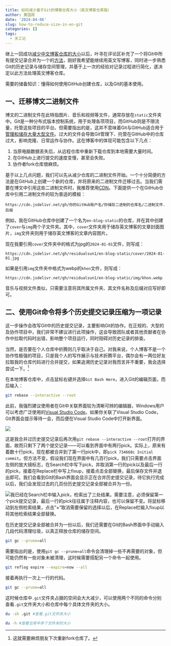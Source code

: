 ```yaml
---
title: 如何减少基于Git的博客仓库大小（英文博客仓库版）
author: 黄国政
date: '2024-04-06'
slug: how-to-reduce-size-in-en-git
categories: []
tags:
  - 天工记
---
```


<!--more-->

继上一回成功[减少中文博客仓库的大小](https://guozheng.rbind.io/posts/2024/03/how-to-reduce-size-in-git/)以后，叶寻在评论区补充了一个将Git中所有提交记录合并为一个的[方法](https://github.com/residualsun1/Residualsun/discussions/46#discussioncomment-8882040)，刚好我希望能继续用英文写博客，同时进一步熟悉Git的历史记录与储存空间管理，并基于上一次的经验对记录过程进行简化，遂决定以此方法处理英文博客仓库。

需要的储备知识：懂得如何使用GitHub创建仓库，以及Git的基本使用。

## 一、迁移博文二进制文件

博文的二进制文件在此特指图片、音乐和视频等文件，通常存放在`static`文件夹中。Git是一种分布式版本控制系统，用于处理各项项目，而GitHub则是不限流量，托管这些项目的平台。但需要指出的是，这并不意味着Git与GitHub适合用于[管理和储存大量大型文件](https://docs.github.com/en/repositories/working-with-files/managing-large-files/about-large-files-on-github)。过大的文件会导致Git管理下、托管在GitHub中的仓库过大，影响克隆、日常运作与协作。这在博客中的体现可能包含以下几点：

1. 当原电脑数据丢失后，从远程仓库中重新下载仓库到本地需要大量时间。
2. 在GitHub上进行提交的速度变慢，甚至会失败。
3. 协作者fork仓库很麻烦。

基于以上几点问题，我们可以先从减少仓库的二进制文件开始。一个十分简便的方法是在GitHub上创建一个新的仓库，并将原来的二进制文件迁移过去。当我们需要在博文中引用这些二进制文件时，我推荐使用[CDN](https://www.jsdelivr.com/)。下面提供一个在GitHub仓库中引用二进制文件的较为普适的模板：

```
https://cdn.jsdelivr.net/gh/你的GitHub账户名/你储存二进制的仓库名/二进制文件.后缀
```

例如，我在GitHub仓库中创建了一个名为`en-blog-static`的仓库，并在其中创建了`cover`与`img`两个子文件夹。其中，`cover`文件夹用于储存英文博客的文章封面图片，`img`文件夹则用于储存英文博客的文章内容图片。

现在我要引用`cover`文件夹中的格式为jpg的`2024-01-01`文件，则写成：

```
https://cdn.jsdelivr.net/gh/residualsun1/en-blog-static/cover/2024-01-01.jpg
```

如果是引用`img`文件夹中格式为webp的`khon`文件，则写成：

```
https://cdn.jsdelivr.net/gh/residualsun1/en-blog-static/img/khon.webp
```

音乐与视频文件类似，只需要注意将其所属文件夹、其文件名称及后缀对应写好即可。

## 二、使用Git命令将多个历史提交记录压缩为一项记录

这一步操作会改写Git中的历史提交记录，主要影响Git的协作。在正规的、大型的及协作项目中，我们非常不建议进行此项操作，这会导致团队或者其他贡献者在协作中拉取代码时出错，影响整个项目运行，同时阻碍对历史记录的排查。

当然，是否要在个人仓库中折腾则几乎取决于自己。对我来说，个人博客不是一个协作性极强的项目，只是我个人的写作展示与技术折腾平台，偶尔会有一两位好友拉取我的仓库代码进行合并提交，如果追溯历史记录对我而言并不重要，我会选择尝试一下。[^1]

[^1]: 这就需要麻烦朋友下次重新fork仓库了。

在本地博客仓库中，点击鼠标右键并选择`Git Bash Here`，进入Git的编辑页面，而后输入：

```bash
git rebase --interactive --root
```

此前，我强烈建议使用者在Git中关联界面较为清晰可辨的编辑器，Windows用户可以考虑广泛使用的[Visual Studio Code](https://code.visualstudio.com/)。如果你关联了Visual Studio Code，Git界面会提示等待一会，而后便在Visual Studio Code中打开新界面。

![](https://cdn.jsdelivr.net/gh/residualsun1/blog-static/images/2024/04/04-06-1.png)

这是我合并过历史提交记录后再次用`git rebase --interactive --root`打开的界面，故而只剩下了两个提交记录——可以看到界面中有两行pick。实际上，原来有着数十行pick，现在都被合并到了第一行pick中，即`pick 734668c Initial commit`。但方法不变，假设我们现在界面中有几百行pick，我们只需要点击界面左侧的放大镜标志，在Search栏中写下pick，并取消第一行的pick以及最后一行的pick，接着在Replace栏中写上fixup，接着点击全部替换，最后保存文件并退出即可。我们会看到Git的Bash界面会显示正在合并历史提交记录，待它执行完成以后，我们会发现过去的几百份历史提交记录全部被合并为一份。

![我已经在Search栏中输入pick，检索出了三处结果。需要注意，必须保留第一个pick提交记录，最后一行的pick往往属于注释内容，也可以保留不变。将鼠标移动到左侧检索结果，点击”×“取消需要保留的选择以后，在Replace栏输入fixup以将其他检索结果全部替换。](https://cdn.jsdelivr.net/gh/residualsun1/blog-static/images/2024/04/04-06-2.png)

在历史提交记录全部被合并为一份以后，我们还需要在Git的Bash界面中手动输入几段代码清理垃圾，以真正释放仓库的储存空间。

```bash
git gc --prune=all
```

需要指出的是，使用`git gc --prune=all`命令会清理掉一些不再需要的对象，但可能仍然有一些对象未被清理，这时候需要搭配另一个命令一起使用。

```bash
git reflog expire --expire=now --all
```

接着再执行一次上一行的代码。

```bash
git gc --prune=all
```

这时候仓库中`.git`文件夹占据的空间会大大减少，可以使用两个不同的命令分别查看`.git`文件夹大小和仓库中每个具体文件夹的大小。

```bash
du -sh .git #查看.git文件夹大小
```

```bash
du -h #查看仓库中多个文件夹的大小
```